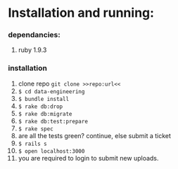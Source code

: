 # Installation and running:

### dependancies:
1. ruby 1.9.3

### installation
1.  clone repo `git clone >>repo:url<<`
1.  `$ cd data-engineering`
1.  `$ bundle install`
1.  `$ rake db:drop`
1.  `$ rake db:migrate`
1.  `$ rake db:test:prepare`
1.  `$ rake spec`
1.  are all the tests green? continue, else submit a ticket
1.  `$ rails s`
1.  `$ open localhost:3000`
1.  you are required to login to submit new uploads.